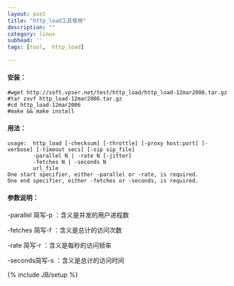```yaml
---
layout: post
title: "http_load工具使用"
description: ""
category: linux
subhead: ''
tags: [tool,  http_load]

---
```


#### 安装：
 
    #wget http://soft.vpser.net/test/http_load/http_load-12mar2006.tar.gz  
    #tar zxvf http_load-12mar2006.tar.gz  
    #cd http_load-12mar2006  
    #make && make install 
     
#### 用法：

    usage:  http_load [-checksum] [-throttle] [-proxy host:port] [-verbose] [-timeout secs] [-sip sip_file]
            -parallel N | -rate N [-jitter]
            -fetches N | -seconds N
            url_file
    One start specifier, either -parallel or -rate, is required.
    One end specifier, either -fetches or -seconds, is required.
    
#### 参数说明：
-parallel 简写-p ：含义是并发的用户进程数

-fetches 简写-f ：含义是总计的访问次数

-rate    简写-r ：含义是每秒的访问频率

-seconds简写-s ：含义是总计的访问时间
 

{% include JB/setup %}